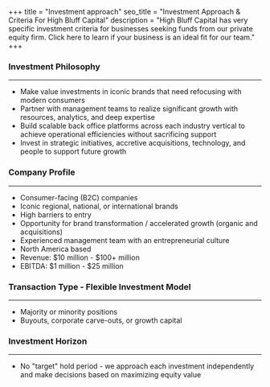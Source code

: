 +++
title = "Investment approach"
seo_title = "Investment Approach & Criteria For High Bluff Capital"
description = "High Bluff Capital has very specific investment criteria for businesses seeking funds from our private equity firm. Click here to learn if your business is an ideal fit for our team."
+++

### Investment Philosophy
---
- Make value investments in iconic brands that need refocusing with modern consumers
- Partner with management teams to realize significant growth with resources, analytics, and
deep expertise
- Build scalable back office platforms across each industry vertical to achieve operational
efficiencies without sacrificing support
- Invest in strategic initiatives, accretive acquisitions, technology, and people to support future
growth

### Company Profile
---
- Consumer-facing (B2C) companies
- Iconic regional, national, or international brands
- High barriers to entry
- Opportunity for brand transformation / accelerated growth (organic and acquisitions)
- Experienced management team with an entrepreneurial culture
- North America based
- Revenue: $10 million - $100+ million
- EBITDA: $1 million - $25 million

### Transaction Type - Flexible Investment Model
---
- Majority or minority positions
- Buyouts, corporate carve-outs, or growth capital

### Investment Horizon
---
- No "target" hold period - we approach each investment independently and make decisions based on maximizing equity value

<div style="margin-top:40px;"></div>
